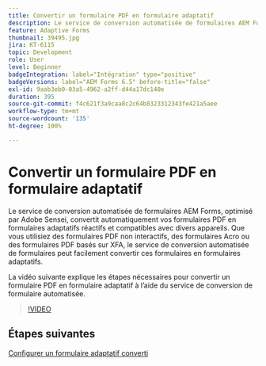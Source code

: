 ```yaml
---
title: Convertir un formulaire PDF en formulaire adaptatif
description: Le service de conversion automatisée de formulaires AEM Forms, optimisé par Adobe Sensei, convertit automatiquement vos formulaires PDF en formulaires adaptatifs réactifs et compatibles avec divers appareils. Que vous utilisiez des formulaires PDF non interactifs, des formulaires Acro ou des formulaires PDF basés sur XFA, le service de conversion automatisée de formulaires peut facilement convertir ces formulaires en formulaires adaptatifs.
feature: Adaptive Forms
thumbnail: 39495.jpg
jira: KT-6115
topic: Development
role: User
level: Beginner
badgeIntegration: label="Intégration" type="positive"
badgeVersions: label="AEM Forms 6.5" before-title="false"
exl-id: 9aab3eb0-03a5-4962-a2ff-d44a17dc140e
duration: 395
source-git-commit: f4c621f3a9caa8c2c64b8323312343fe421a5aee
workflow-type: tm+mt
source-wordcount: '135'
ht-degree: 100%

---
```


# Convertir un formulaire PDF en formulaire adaptatif

Le service de conversion automatisée de formulaires AEM Forms, optimisé par Adobe Sensei, convertit automatiquement vos formulaires PDF en formulaires adaptatifs réactifs et compatibles avec divers appareils. Que vous utilisiez des formulaires PDF non interactifs, des formulaires Acro ou des formulaires PDF basés sur XFA, le service de conversion automatisée de formulaires peut facilement convertir ces formulaires en formulaires adaptatifs.

La vidéo suivante explique les étapes nécessaires pour convertir un formulaire PDF en formulaire adaptatif à l’aide du service de conversion de formulaire automatisée.

>[!VIDEO](https://video.tv.adobe.com/v/39495?quality=12&learn=on)

## Étapes suivantes

[Configurer un formulaire adaptatif converti](./configure-converted-adaptive-form.md)